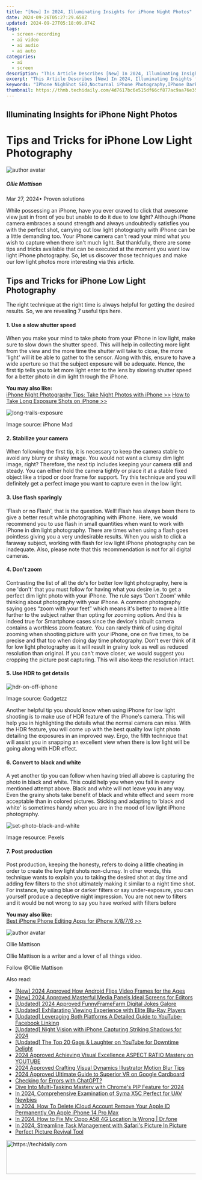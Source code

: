 ```yaml
---
title: "[New] In 2024, Illuminating Insights for iPhone Night Photos"
date: 2024-09-26T05:27:29.658Z
updated: 2024-09-27T05:18:09.874Z
tags: 
  - screen-recording
  - ai video
  - ai audio
  - ai auto
categories: 
  - ai
  - screen
description: "This Article Describes [New] In 2024, Illuminating Insights for iPhone Night Photos"
excerpt: "This Article Describes [New] In 2024, Illuminating Insights for iPhone Night Photos"
keywords: "IPhone NighShot SEO,Nocturnal iPhone Photography,IPhone Dark Picture Tips,Nighttime iPhone Images,IPhone LowLight Guide,IPhone PhotoNight Tricks,Enlightened iPhone NightPics"
thumbnail: https://thmb.techidaily.com/4d7617bc6e515df66cf877ac9aa76e35a27d5b140b89f27b65013967fb63481d.jpg
---
```


## Illuminating Insights for iPhone Night Photos

# Tips and Tricks for iPhone Low Light Photography

![author avatar](https://images.wondershare.com/filmora/article-images/ollie-mattison.jpg)

##### Ollie Mattison

 Mar 27, 2024• Proven solutions

 While possessing an iPhone, have you ever craved to click that awesome view just in front of you but unable to do it due to low light? Although iPhone camera embraces a sound strength and always undoubtedly satisfies you with the perfect shot, carrying out low light photography with iPhone can be a little demanding too. Your iPhone camera can't read your mind what you wish to capture when there isn't much light. But thankfully, there are some tips and tricks available that can be executed at the moment you want low light iPhone photography. So, let us discover those techniques and make our low light photos more interesting via this article.

## Tips and Tricks for iPhone Low Light Photography

 The right technique at the right time is always helpful for getting the desired results. So, we are revealing 7 useful tips here.

#### 1\.  Use a slow shutter speed

 When you make your mind to take photo from your iPhone in low light, make sure to slow down the shutter speed. This will help in collecting more light from the view and the more time the shutter will take to close, the more 'light' will it be able to gather to the sensor. Along with this, ensure to have a wide aperture so that the subject exposure will be adequate. Hence, the first tip tells you to let more light enter to the lens by slowing shutter speed for a better photo in dim light through the iPhone.

**You may also like:**  
[iPhone Night Photography Tips: Take Night Photos with iPhone >>](https://tools.techidaily.com/wondershare/filmora/download/)
[How to Take Long Exposure Shots on iPhone >>](https://tools.techidaily.com/wondershare/filmora/download/)

![long-trails-exposure](https://images.wondershare.com/filmora/article-images/long-trails-exposure.jpg)

 Image source: iPhone Mad

#### 2\.  Stabilize your camera

 When following the first tip, it is necessary to keep the camera stable to avoid any blurry or shaky image. You would not want a clumsy dim light image, right? Therefore, the next tip includes keeping your camera still and steady. You can either hold the camera tightly or place it at a stable fixed object like a tripod or door frame for support. Try this technique and you will definitely get a perfect image you want to capture even in the low light.

#### 3\.  Use flash sparingly

 'Flash or no Flash', that is the question. Well! Flash has always been there to give a better result while photographing with iPhone. Here, we would recommend you to use flash in small quantities when want to work with iPhone in dim light photography. There are times when using a flash goes pointless giving you a very undesirable results. When you wish to click a faraway subject, working with flash for low light iPhone photography can be inadequate. Also, please note that this recommendation is not for all digital cameras.

#### 4\.  Don't zoom

 Contrasting the list of all the do's for better low light photography, here is one 'don't' that you must follow for having what you desire i.e. to get a perfect dim light photo with your iPhone. The rule says 'Don't Zoom' while thinking about photography with your iPhone. A common photography saying goes “zoom with your feet” which means it's better to move a little further to the subject rather than opting for zooming option. And this is indeed true for Smartphone cases since the device's inbuilt camera contains a worthless zoom feature. You can rarely think of using digital zooming when shooting picture with your iPhone, one on five times, to be precise and that too when doing day time photography. Don't ever think of it for low light photography as it will result in grainy look as well as reduced resolution than original. If you can't move closer, we would suggest you cropping the picture post capturing. This will also keep the resolution intact.

#### 5\.  Use HDR to get details

![hdr-on-off-iphone](https://images.wondershare.com/filmora/article-images/hdr-on-off-iphone.jpg)

 Image source: Gadgetzz

 Another helpful tip you should know when using iPhone for low light shooting is to make use of HDR feature of the iPhone's camera. This will help you in highlighting the details what the normal camera can miss. With the HDR feature, you will come up with the best quality low light photo detailing the exposures in an improved way. Ergo, the fifth technique that will assist you in snapping an excellent view when there is low light will be going along with HDR effect.

#### 6\. Convert to black and white

 A yet another tip you can follow when having tried all above is capturing the photo in black and white. This could help you when you fail in every mentioned attempt above. Black and white will not leave you in any way. Even the grainy shots take benefit of black and white effect and seem more acceptable than in colored pictures. Sticking and adapting to 'black and white' is sometimes handy when you are in the mood of low light iPhone photography.

![set-photo-black-and-white](https://images.wondershare.com/filmora/article-images/set-photo-black-and-white.jpg)

 Image resource: Pexels

#### 7\. Post production

 Post production, keeping the honesty, refers to doing a little cheating in order to create the low light shots non-clumsy. In other words, this technique wants to explain you to taking the desired shot at day time and adding few filters to the shot ultimately making it similar to a night time shot. For instance, by using blue or darker filters or say under-exposure, you can yourself produce a deceptive night impression. You are not new to filters and it would be not wrong to say you have worked with filters before

**You may also like:**  
[Best iPhone Phone Editing Apps for iPhone X/8/7/6 >>](https://tools.techidaily.com/wondershare/filmora/download/)

![author avatar](https://images.wondershare.com/filmora/article-images/ollie-mattison.jpg)

Ollie Mattison

Ollie Mattison is a writer and a lover of all things video.

Follow @Ollie Mattison


<ins class="adsbygoogle"
     style="display:block"
     data-ad-format="autorelaxed"
     data-ad-client="ca-pub-7571918770474297"
     data-ad-slot="1223367746"></ins>



<ins class="adsbygoogle"
     style="display:block"
     data-ad-client="ca-pub-7571918770474297"
     data-ad-slot="8358498916"
     data-ad-format="auto"
     data-full-width-responsive="true"></ins>


<span class="atpl-alsoreadstyle">Also read:</span>
<div><ul>
<li><a href="https://article-helps.techidaily.com/new-2024-approved-how-android-flips-video-frames-for-the-ages/"><u>[New] 2024 Approved How Android Flips Video Frames for the Ages</u></a></li>
<li><a href="https://article-helps.techidaily.com/new-2024-approved-masterful-media-panels-ideal-screens-for-editors/"><u>[New] 2024 Approved Masterful Media Panels Ideal Screens for Editors</u></a></li>
<li><a href="https://article-helps.techidaily.com/updated-2024-approved-funnyframefarm-digital-jokes-galore/"><u>[Updated] 2024 Approved FunnyFrameFarm Digital Jokes Galore</u></a></li>
<li><a href="https://some-techniques.techidaily.com/updated-exhilarating-viewing-experience-with-elite-blu-ray-players/"><u>[Updated] Exhilarating Viewing Experience with Elite Blu-Ray Players</u></a></li>
<li><a href="https://youtube-docs.techidaily.com/ed-leveraging-both-platforms-a-detailed-guide-to-youtube-facebook-linking/"><u>[Updated] Leveraging Both Platforms A Detailed Guide to YouTube-Facebook Linking</u></a></li>
<li><a href="https://article-helps.techidaily.com/updated-night-vision-with-iphone-capturing-striking-shadows-for-2024/"><u>[Updated] Night Vision with iPhone Capturing Striking Shadows for 2024</u></a></li>
<li><a href="https://facebook-video-share.techidaily.com/updated-the-top-20-gags-and-laughter-on-youtube-for-downtime-delight/"><u>[Updated] The Top 20 Gags & Laughter on YouTube for Downtime Delight</u></a></li>
<li><a href="https://youtube-zero.techidaily.com/approved-achieving-visual-excellence-aspect-ratio-mastery-on-youtube/"><u>2024 Approved Achieving Visual Excellence ASPECT RATIO Mastery on YOUTUBE</u></a></li>
<li><a href="https://article-helps.techidaily.com/2024-approved-crafting-visual-dynamics-illustrator-motion-blur-tips/"><u>2024 Approved Crafting Visual Dynamics Illustrator Motion Blur Tips</u></a></li>
<li><a href="https://article-helps.techidaily.com/2024-approved-ultimate-guide-to-superior-vr-on-google-cardboard/"><u>2024 Approved Ultimate Guide to Superior VR on Google Cardboard</u></a></li>
<li><a href="https://tech-savvy.techidaily.com/checking-for-errors-with-chatgpt/"><u>Checking for Errors with ChatGPT?</u></a></li>
<li><a href="https://fox-info.techidaily.com/dive-into-multi-tasking-mastery-with-chromes-pip-feature-for-2024/"><u>Dive Into Multi-Tasking Mastery with Chrome's PIP Feature for 2024</u></a></li>
<li><a href="https://article-helps.techidaily.com/in-2024-comprehensive-examination-of-syma-x5c-perfect-for-uav-newbies/"><u>In 2024, Comprehensive Examination of Syma X5C Perfect for UAV Newbies</u></a></li>
<li><a href="https://apple-account.techidaily.com/in-2024-how-to-delete-icloud-account-remove-your-apple-id-permanently-on-apple-iphone-14-pro-max-by-drfone-ios/"><u>In 2024, How To Delete iCloud Account Remove Your Apple ID Permanently On Apple iPhone 14 Pro Max</u></a></li>
<li><a href="https://review-topics.techidaily.com/in-2024-how-to-fix-my-oppo-a58-4g-location-is-wrong-drfone-by-drfone-virtual-android/"><u>In 2024, How to Fix My Oppo A58 4G Location Is Wrong | Dr.fone</u></a></li>
<li><a href="https://article-helps.techidaily.com/in-2024-streamline-task-management-with-safaris-picture-in-picture/"><u>In 2024, Streamline Task Management with Safari's Picture In Picture</u></a></li>
<li><a href="https://data-wizards.techidaily.com/perfect-picture-revival-tool/"><u>Perfect Picture Revival Tool</u></a></li>
</ul></div>

<!-- affiliate ads begin -->
<a href="https://appsumo.8odi.net/c/5597632/2049369/7443" target="_top" id="2049369">
  <img src="//a.impactradius-go.com/display-ad/7443-2049369" border="0" alt="https://techidaily.com" width="728" height="90"/>
</a>
<img height="0" width="0" src="https://appsumo.8odi.net/i/5597632/2049369/7443" style="position:absolute;visibility:hidden;" border="0" />
<!-- affiliate ads end -->

